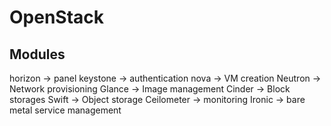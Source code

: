 # OpenStack

## Modules

horizon -> panel
keystone -> authentication
nova -> VM creation
Neutron -> Network provisioning
Glance -> Image management
Cinder -> Block storages
Swift -> Object storage
Ceilometer -> monitoring
Ironic -> bare metal service management
